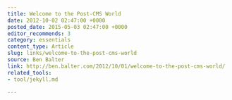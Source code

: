 ```yaml
---
title: Welcome to the Post-CMS World
date: 2012-10-02 02:47:00 +0000
posted_date: 2015-05-03 02:47:00 +0000
editor_recommends: 3
category: essentials
content_type: Article
slug: links/welcome-to-the-post-cms-world
source: Ben Balter
link: http://ben.balter.com/2012/10/01/welcome-to-the-post-cms-world/
related_tools:
- tool/jekyll.md

---
```

